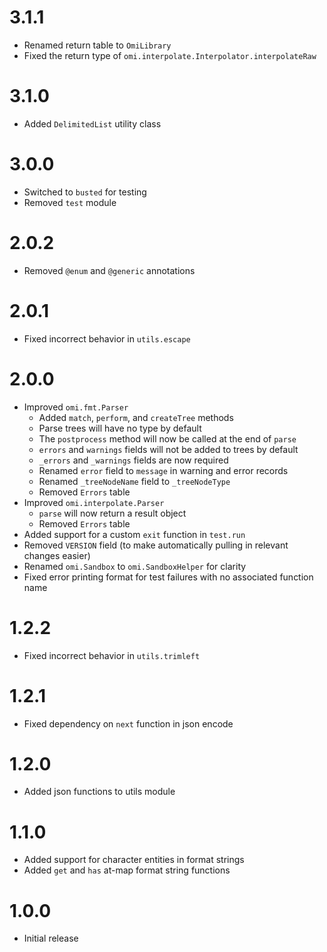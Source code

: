 # 3.1.1
- Renamed return table to `OmiLibrary`
- Fixed the return type of `omi.interpolate.Interpolator.interpolateRaw`

# 3.1.0
- Added `DelimitedList` utility class

# 3.0.0
- Switched to `busted` for testing
- Removed `test` module

# 2.0.2
- Removed `@enum` and `@generic` annotations

# 2.0.1
- Fixed incorrect behavior in `utils.escape`

# 2.0.0
- Improved `omi.fmt.Parser`
    - Added `match`, `perform`, and `createTree` methods
    - Parse trees will have no type by default
    - The `postprocess` method will now be called at the end of `parse`
    - `errors` and `warnings` fields will not be added to trees by default
    - `_errors` and `_warnings` fields are now required
    - Renamed `error` field to `message` in warning and error records
    - Renamed `_treeNodeName` field to `_treeNodeType`
    - Removed `Errors` table
- Improved `omi.interpolate.Parser`
    - `parse` will now return a result object
    - Removed `Errors` table
- Added support for a custom `exit` function in `test.run`
- Removed `VERSION` field (to make automatically pulling in relevant changes easier)
- Renamed `omi.Sandbox` to `omi.SandboxHelper` for clarity
- Fixed error printing format for test failures with no associated function name

# 1.2.2
- Fixed incorrect behavior in `utils.trimleft`

# 1.2.1
- Fixed dependency on `next` function in json encode

# 1.2.0
- Added json functions to utils module

# 1.1.0
- Added support for character entities in format strings
- Added `get` and `has` at-map format string functions

# 1.0.0
- Initial release
